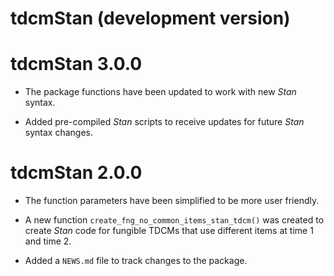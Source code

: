 # tdcmStan (development version)

# tdcmStan 3.0.0

* The package functions have been updated to work with new *Stan* syntax.

* Added pre-compiled *Stan* scripts to receive updates for future *Stan* syntax changes.

# tdcmStan 2.0.0

* The function parameters have been simplified to be more user friendly.

* A new function `create_fng_no_common_items_stan_tdcm()` was created to create *Stan* code for fungible TDCMs that use different items at time 1 and time 2.

* Added a `NEWS.md` file to track changes to the package.
